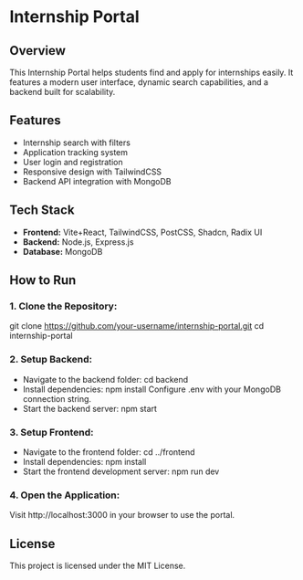 # Internship Portal  

## Overview  
This Internship Portal helps students find and apply for internships easily. It features a modern user interface, dynamic search capabilities, and a backend built for scalability.  

## Features  
- Internship search with filters  
- Application tracking system  
- User login and registration  
- Responsive design with TailwindCSS  
- Backend API integration with MongoDB  

## Tech Stack  
- **Frontend:** Vite+React, TailwindCSS, PostCSS, Shadcn, Radix UI 
- **Backend:** Node.js, Express.js  
- **Database:** MongoDB  

## How to Run  
### 1. Clone the Repository:  
git clone https://github.com/your-username/internship-portal.git
cd internship-portal

### 2. Setup Backend:
- Navigate to the backend folder:
cd backend
- Install dependencies:
npm install
Configure .env with your MongoDB connection string.
- Start the backend server:
npm start
### 3. Setup Frontend:
- Navigate to the frontend folder:
cd ../frontend
- Install dependencies:
npm install
- Start the frontend development server:
npm run dev
### 4. Open the Application:
Visit http://localhost:3000 in your browser to use the portal.

## License
This project is licensed under the MIT License.
